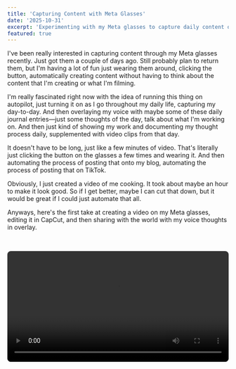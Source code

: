 ```yaml
---
title: 'Capturing Content with Meta Glasses'
date: '2025-10-31'
excerpt: 'Experimenting with my Meta glasses to capture daily content on autopilot and automate the process of sharing my work and thoughts.'
featured: true
---
```


I've been really interested in capturing content through my Meta glasses recently. Just got them a couple of days ago. Still probably plan to return them, but I'm having a lot of fun just wearing them around, clicking the button, automatically creating content without having to think about the content that I'm creating or what I'm filming.

I'm really fascinated right now with the idea of running this thing on autopilot, just turning it on as I go throughout my daily life, capturing my day-to-day. And then overlaying my voice with maybe some of these daily journal entries—just some thoughts of the day, talk about what I'm working on. And then just kind of showing my work and documenting my thought process daily, supplemented with video clips from that day.

It doesn't have to be long, just like a few minutes of video. That's literally just clicking the button on the glasses a few times and wearing it. And then automating the process of posting that onto my blog, automating the process of posting that on TikTok.

Obviously, I just created a video of me cooking. It took about maybe an hour to make it look good. So if I get better, maybe I can cut that down, but it would be great if I could just automate that all.

Anyways, here's the first take at creating a video on my Meta glasses, editing it in CapCut, and then sharing with the world with my voice thoughts in overlay.

<video controls width="100%" style="width: 100%; border-radius: 0.5rem; margin: 2rem 0;">
  <source src="/videos/2025-10-31-meta-glasses-cooking.mp4" type="video/mp4" />
  Your browser does not support the video tag.
</video>
